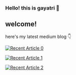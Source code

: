 ### Hello! this is **gayatri** 👋

## welcome!

<!--
**gaayatri25/gaayatri25** is a ✨ _special_ ✨ repository because its `README.md` (this file) appears on your GitHub profile.

Here are some ideas to get you started:

- 🔭 I’m currently working on ...
- 🌱 I’m currently learning ...
- 👯 I’m looking to collaborate on ...
- 🤔 I’m looking for help with ...
- 💬 Ask me about ...
- 📫 How to reach me: ...
- 😄 Pronouns: ...
- ⚡ Fun fact: ...
-->

here's my latest medium blog 👇

<a target="_blank" href="https://github-readme-medium-recent-article.vercel.app/medium/@gayatriayu/0"><img src="https://github-readme-medium-recent-article.vercel.app/medium/@gayatriayu/0" alt="Recent Article 0"> 
  
<a target="_blank" href="https://github-readme-medium-recent-article.vercel.app/medium/@gayatriayu/1"><img src="https://github-readme-medium-recent-article.vercel.app/medium/@gayatriayu/1" alt="Recent Article 1"> 
    
<a target="_blank" href="https://github-readme-medium-recent-article.vercel.app/medium/@gayatriayu/2"><img src="https://github-readme-medium-recent-article.vercel.app/medium/@gayatriayu/2" alt="Recent Article 2"> 
